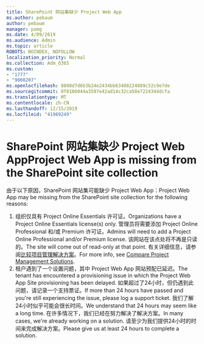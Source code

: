 ```yaml
---
title: SharePoint 网站集缺少 Project Web App
ms.author: pebaum
author: pebaum
manager: pamg
ms.date: 4/09/2019
ms.audience: Admin
ms.topic: article
ROBOTS: NOINDEX, NOFOLLOW
localization_priority: Normal
ms.collection: Adm_O365
ms.custom:
- "1777"
- "9000207"
ms.openlocfilehash: 8800d7d6b3b24e2434bb63408224089c52c9e7de
ms.sourcegitcommit: 0f0186044a3597e42ad14c32ca58e7224344dcfa
ms.translationtype: MT
ms.contentlocale: zh-CN
ms.lasthandoff: 12/15/2019
ms.locfileid: "41969249"
---
```

# <a name="project-web-app-is-missing-from-the-sharepoint-site-collection"></a><span data-ttu-id="c70ca-102">SharePoint 网站集缺少 Project Web App</span><span class="sxs-lookup"><span data-stu-id="c70ca-102">Project Web App is missing from the SharePoint site collection</span></span>

<span data-ttu-id="c70ca-103">由于以下原因，SharePoint 网站集可能缺少 Project Web App：</span><span class="sxs-lookup"><span data-stu-id="c70ca-103">Project Web App may be missing from the SharePoint site collection for the following reasons:</span></span>

1. <span data-ttu-id="c70ca-104">组织仅具有 Project Online Essentials 许可证。</span><span class="sxs-lookup"><span data-stu-id="c70ca-104">Organizations have a Project Online Essentials license(s) only.</span></span> <span data-ttu-id="c70ca-105">管理员将需要添加 Project Online Professional 和/或 Premium 许可证。</span><span class="sxs-lookup"><span data-stu-id="c70ca-105">Admins will need to add a Project Online Professional and/or Premium license.</span></span> <span data-ttu-id="c70ca-106">该网站在该点处将不再是只读的。</span><span class="sxs-lookup"><span data-stu-id="c70ca-106">The site will come out of read-only at that point.</span></span> <span data-ttu-id="c70ca-107">有关详细信息，请参阅[比较项目管理解决方案](https://products.office.com/project/compare-microsoft-project-management-software?tab=1)。</span><span class="sxs-lookup"><span data-stu-id="c70ca-107">For more info, see [Compare Project Management Solutions](https://products.office.com/project/compare-microsoft-project-management-software?tab=1).</span></span>
2. <span data-ttu-id="c70ca-108">租户遇到了一个设置问题，其中 Project Web App 网站预配已延迟。</span><span class="sxs-lookup"><span data-stu-id="c70ca-108">The tenant has encountered a provisioning issue in which the Project Web App Site provisioning has been delayed.</span></span> <span data-ttu-id="c70ca-109">如果超过了24小时，但仍遇到此问题，请记录一个支持票证。</span><span class="sxs-lookup"><span data-stu-id="c70ca-109">If more than 24 hours have passed and you're still experiencing the issue, please log a support ticket.</span></span> <span data-ttu-id="c70ca-110">我们了解24小时似乎可能会很长时间。</span><span class="sxs-lookup"><span data-stu-id="c70ca-110">We understand that 24 hours may seem like a long time.</span></span> <span data-ttu-id="c70ca-111">在许多情况下，我们已经在努力解决了解决方案。</span><span class="sxs-lookup"><span data-stu-id="c70ca-111">In many cases, we're already working on a solution.</span></span> <span data-ttu-id="c70ca-112">请至少为我们提供24小时的时间来完成解决方案。</span><span class="sxs-lookup"><span data-stu-id="c70ca-112">Please give us at least 24 hours to complete a solution.</span></span>
